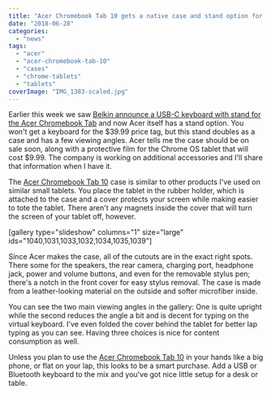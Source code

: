 ```yaml
---
title: "Acer Chromebook Tab 10 gets a native case and stand option for $39.99"
date: "2018-06-28"
categories: 
  - "news"
tags: 
  - "acer"
  - "acer-chromebook-tab-10"
  - "cases"
  - "chrome-tablets"
  - "tablets"
coverImage: "IMG_1383-scaled.jpg"
---
```


Earlier this week we saw [Belkin announce a USB-C keyboard with stand for the Acer Chromebook Tab](https://www.aboutchromebooks.com/news/acer-chromebook-tab-10-usb-keyboard-stand-belkin/) and now Acer itself has a stand option. You won't get a keyboard for the $39.99 price tag, but this stand doubles as a case and has a few viewing angles. Acer tells me the case should be on sale soon, along with a protective film for the Chrome OS tablet that will cost $9.99. The company is working on additional accessories and I'll share that information when I have it.

The [Acer Chromebook Tab 10](https://www.acer.com/ac/en/US/content/series-features/acerchromebooktab10) case is similar to other products I've used on similar small tablets. You place the tablet in the rubber holder, which is attached to the case and a cover protects your screen while making easier to tote the tablet. There aren't any magnets inside the cover that will turn the screen of your tablet off, however.

\[gallery type="slideshow" columns="1" size="large" ids="1040,1031,1033,1032,1034,1035,1039"\]

Since Acer makes the case, all of the cutouts are in the exact right spots. There some for the speakers, the rear camera, charging port, headphone jack, power and volume buttons, and even for the removable stylus pen; there's a notch in the front cover for easy stylus removal. The case is made from a leather-looking material on the outside and softer microfiber inside.

You can see the two main viewing angles in the gallery: One is quite upright while the second reduces the angle a bit and is decent for typing on the virtual keyboard. I've even folded the cover behind the tablet for better lap typing as you can see. Having three choices is nice for content consumption as well.

Unless you plan to use the [Acer Chromebook Tab 10](https://www.aboutchromebooks.com/tag/acer-chromebook-tab-10/) in your hands like a big phone, or flat on your lap, this looks to be a smart purchase. Add a USB or Bluetooth keyboard to the mix and you've got nice little setup for a desk or table.
